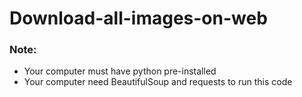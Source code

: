 # Download-all-images-on-web

### Note:
 - Your computer must have python pre-installed
 - Your computer need BeautifulSoup and requests to run this code
